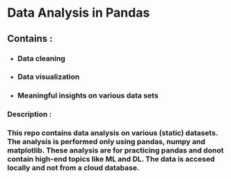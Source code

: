 # Data Analysis in Pandas
## Contains :
- ### Data cleaning
- ### Data visualization
- ### Meaningful insights on various data sets


### Description :
### This repo contains data analysis on various (static) datasets. The analysis is performed only using pandas, numpy and matplotlib. These analysis are for practicing pandas and donot contain high-end topics like ML and DL. The data is accesed locally and not from a cloud database. 



